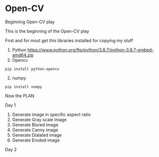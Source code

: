 # Open-CV
Beginning Open-CV play 

This is the beginning of the Open-CV play

First and for most get this libraries installed for copying my stuff
1) Python
https://www.python.org/ftp/python/3.8.7/python-3.8.7-embed-amd64.zip
2) Opencv

```
pip install python-opencv
```

2. numpy

```
pip install numpy
```

Now the PLAN

Day 1
1) Generate image in specific aspect ratio
2) Generate Gray scale image
3) Generate Blured image
4) Generate Canny image
5) Generate Dialated image
6) Generate Eroded image

Day 2
